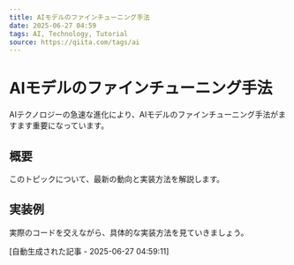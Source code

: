 ```yaml
---
title: AIモデルのファインチューニング手法
date: 2025-06-27 04:59
tags: AI, Technology, Tutorial
source: https://qiita.com/tags/ai
---
```


# AIモデルのファインチューニング手法

AIテクノロジーの急速な進化により、AIモデルのファインチューニング手法がますます重要になっています。

## 概要

このトピックについて、最新の動向と実装方法を解説します。

## 実装例

実際のコードを交えながら、具体的な実装方法を見ていきましょう。

[自動生成された記事 - 2025-06-27 04:59:11]